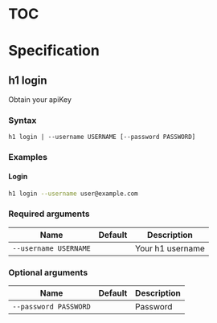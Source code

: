 # TOC



# Specification

## h1 login

Obtain your apiKey

### Syntax

```h1 login | --username USERNAME [--password PASSWORD]```

### Examples

#### Login

```bash
h1 login --username user@example.com
```

### Required arguments

| Name | Default | Description |
| ---- | ------- | ----------- |
| ```--username USERNAME``` |  | Your h1 username |

### Optional arguments

| Name | Default | Description |
| ---- | ------- | ----------- |
| ```--password PASSWORD``` |  | Password |

